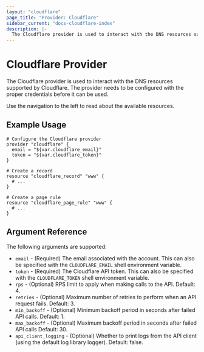 ```yaml
---
layout: "cloudflare"
page_title: "Provider: Cloudflare"
sidebar_current: "docs-cloudflare-index"
description: |-
  The Cloudflare provider is used to interact with the DNS resources supported by Cloudflare. The provider needs to be configured with the proper credentials before it can be used.
---
```


# Cloudflare Provider

The Cloudflare provider is used to interact with the
DNS resources supported by Cloudflare. The provider needs to be configured
with the proper credentials before it can be used.

Use the navigation to the left to read about the available resources.

## Example Usage

```hcl
# Configure the Cloudflare provider
provider "cloudflare" {
  email = "${var.cloudflare_email}"
  token = "${var.cloudflare_token}"
}

# Create a record
resource "cloudflare_record" "www" {
  # ...
}

# Create a page rule
resource "cloudflare_page_rule" "www" {
  # ...
}
```

## Argument Reference

The following arguments are supported:

* `email` - (Required) The email associated with the account. This can also be
  specified with the `CLOUDFLARE_EMAIL` shell environment variable.
* `token` - (Required) The Cloudflare API token. This can also be specified
  with the `CLOUDFLARE_TOKEN` shell environment variable.
* `rps` - (Optional) RPS limit to apply when making calls to the API. Default: 4.
* `retries` - (Optional) Maximum number of retries to perform when an API request fails. Default: 3.
* `min_backoff` - (Optional) Minimum backoff period in seconds after failed API calls. Default: 1.
* `max_backoff` - (Optional) Maximum backoff period in seconds after failed API calls Default: 30.
* `api_client_logging` - (Optional) Whether to print logs from the API client (using the default log library logger). Default: false.

